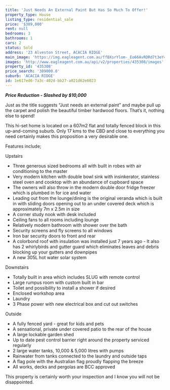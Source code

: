 ```yaml
---
title: 'Just Needs An External Paint But Has So Much To Offer!'
property_type: House
listing_type: residential_sale
price: '$389,000'
rent: null
bedrooms: 3
bathrooms: 1
cars: 2
status: Sold
address: '23 Alveston Street, ACACIA RIDGE'
main_image: 'https://img.eagleagent.com.au/ffBXsrYlom-_Eo66AvRDRd7t3eY=/1280x854/smart/https://s3-us-west-2.amazonaws.com/eagleagent-orig/images/6823045/117642331-image-M.jpg'
images: 'http://www.eagleagent.com.au/api/v2/properties/435308/images'
property_id: '435308'
price_search: '389000.0'
suburb: 'ACACIA RIDGE'
id: 1e617ed6-7a3c-402d-bb27-a021d62e6023
---
```

***Price Reduction - Slashed by $10,000***

Just as the title suggests “Just needs an external paint” and maybe pull up the carpet and polish the beautiful timber hardwood floors. That’s it, nothing else to spend!

This hi-set home is located on a 607m2 flat and totally fenced block in this up-and-coming suburb. Only 17 kms to the CBD and close to everything you need certainly makes this proposition a very desirable one.

Features include;

Upstairs
*  Three generous sized bedrooms all with built in robes with air conditioning to the master
*  Very modern kitchen with double bowl sink with insinkerator, stainless steel oven and cooktop with an abundance of cupboard space
*  The owners will also throw in the modern double door fridge freezer which is plumbed in for ice and water
*  Leading out from the lounge/dining is the original veranda which is built in with sliding doors opening out to an under covered deck which is approximately 7m x 2.5m in size
*  A corner study nook with desk included
*  Ceiling fans to all rooms including lounge
*  Relatively modern bathroom with shower over the bath
*  Security screens and fly screens to all windows
*  Iron bar security doors to front and rear
*  A colorbond roof with insulation was installed just 7 years ago - It also has 2 whirlybirds and gutter guard which eliminates leaves and debris blocking up your gutters and downpipes
*  A new 305L hot water solar system

Downstairs
*  Totally built in area which includes SLUG with remote control
*  Large rumpus room with custom built in bar
*  Toilet and possibility to install a shower if desired
*  Enclosed workshop area
*  Laundry
*  3 Phase power with new electrical box and cut out switches

Outside

*  A fully fenced yard - great for kids and pets
*  A sensational, private under covered patio to the rear of the house
*  A large lockable garden shed
*  Up to date pest control barrier right around the property serviced regularly
*  2 large water tanks, 10,000 & 5,000 litres with pumps
*  Rainwater from tanks connected to the laundry and outside taps
*  A flag pole with the Australian flag proudly flapping the breeze
*  All works, decks and pergolas are BCC approved

This property is certainly worth your inspection and I know you will not be disappointed.